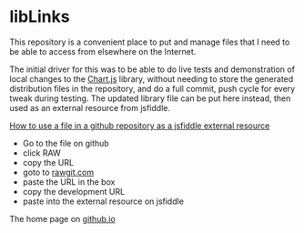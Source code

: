 # libLinks

This repository is a convenient place to put and manage files that I need to be able to access from elsewhere on the Internet.

The initial driver for this was to be able to do live tests and demonstration of local changes to the
[Chart.js](https://github.com/mMerlin/Chart.js) library, without needing to store the generated distribution files in the
repository, and do a full commit, push cycle for every tweak during testing.  The updated library file can be put here instead,
then used as an external resource from jsfiddle.

[How to use a file in a github repository as a jsfiddle external resource](https://stackoverflow.com/questions/9841026/reference-github-file-in-jsfiddle)
* Go to the file on github
* click RAW
* copy the URL
* goto to [rawgit.com](http://rawgit.com/)
* paste the URL in the box
* copy the development URL
* paste into the external resource on jsfiddle

The home page on [github.io](https://mmerlin.github.io/libLinks/index.html)
